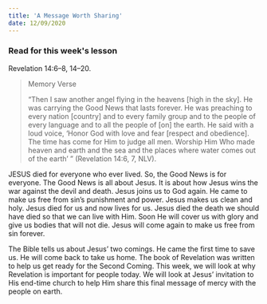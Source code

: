 ```yaml
---
title: 'A Message Worth Sharing'
date: 12/09/2020
---
```


### Read for this week's lesson
Revelation 14:6–8, 14–20.

> <p>Memory Verse</p>
> “Then I saw another angel flying in the heavens [high in the sky]. He was carrying the Good News that lasts forever. He was preaching to every nation [country] and to every family group and to the people of every language and to all the people of [on] the earth. He said with a loud voice, ‘Honor God with love and fear [respect and obedience]. The time has come for Him to judge all men. Worship Him Who made heaven and earth and the sea and the places where water comes out of the earth’ ” (Revelation 14:6, 7, NLV).

JESUS died for everyone who ever lived. So, the Good News is for everyone. The Good News is all about Jesus. It is about how Jesus wins the war against the devil and death. Jesus joins us to God again. He came to make us free from sin’s punishment and power. Jesus makes us clean and holy. Jesus died for us and now lives for us. Jesus died the death we should have died so that we can live with Him. Soon He will cover us with glory and give us bodies that will not die. Jesus will come again to make us free from sin forever.

The Bible tells us about Jesus’ two comings. He came the first time to save us. He will come back to take us home. The book of Revelation was written to help us get ready for the Second Coming. This week, we will look at why Revelation is important for people today. We will look at Jesus’ invitation to His end-time church to help Him share this final message of mercy with the people on earth.
